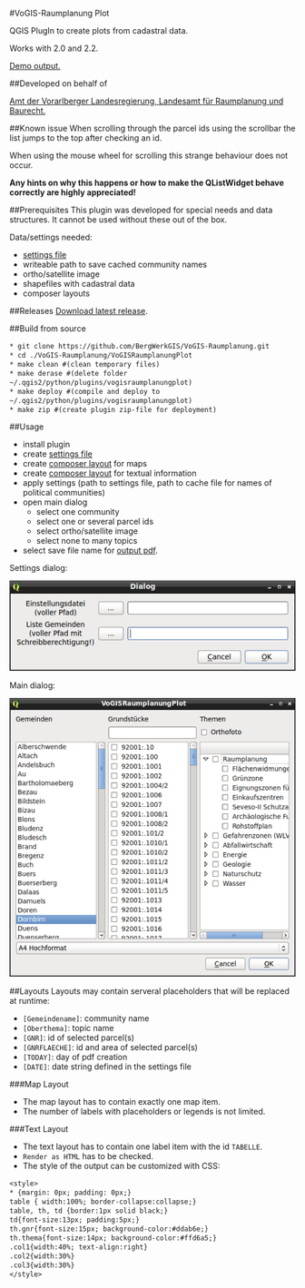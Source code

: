 #VoGIS-Raumplanung Plot

QGIS PlugIn to create plots from cadastral data.

Works with 2.0 and 2.2.

[Demo output.](/settings-and-output/out.pdf)

##Developed on behalf of

[Amt der Vorarlberger Landesregierung, Landesamt für Raumplanung und Baurecht.](http://www.vorarlberg.at/vorarlberg/bauen_wohnen/bauen/raumplanungundbaurecht/start.htm)

##Known issue
When scrolling through the parcel ids using the scrollbar the list jumps to the top after checking an id.

When using the mouse wheel for scrolling this strange behaviour does not occur.

**Any hints on why this happens or how to make the QListWidget behave correctly are highly appreciated!**

##Prerequisites
This plugin was developed for special needs and data structures. It cannot be used without these out of the box.

Data/settings needed:

* [settings file](/settings-and-output/settings.json)
* writeable path to save cached community names
* ortho/satellite image
* shapefiles with cadastral data
* composer layouts

##Releases
[Download latest release](https://github.com/BergWerkGIS/VoGIS-Raumplanung/releases).

##Build from source
```
* git clone https://github.com/BergWerkGIS/VoGIS-Raumplanung.git
* cd ./VoGIS-Raumplanung/VoGISRaumplanungPlot
* make clean #(clean temporary files)
* make derase #(delete folder ~/.qgis2/python/plugins/vogisraumplanungplot)
* make deploy #(compile and deploy to ~/.qgis2/python/plugins/vogisraumplanungplot)
* make zip #(create plugin zip-file for deployment)
```

##Usage
* install plugin
* create [settings file](/settings-and-output/settings.json)
* create [composer layout](#layouts) for maps
* create [composer layout](#layouts) for textual information
* apply settings (path to settings file, path to cache file for names of political communities)
* open main dialog
    * select one community
    * select one or several parcel ids
    * select ortho/satellite image
    * select none to many topics
* select save file name for [output pdf](/settings-and-output/out.pdf).

Settings dialog:

![VoGIS Raumplanung Settings Dialog](/screenshots/settingsdialog.png)

Main dialog:

![VoGIS Raumplanung Main Dialog](/screenshots/maindialog.png)

##Layouts
Layouts may contain serveral placeholders that will be replaced at runtime:
* `[Gemeindename]`: community name
* `[Oberthema]`: topic name
* `[GNR]`: id of selected parcel(s)
* `[GNRFLAECHE]`: id and area of selected parcel(s)
* `[TODAY]`: day of pdf creation
* `[DATE]`: date string defined in the settings file

###Map Layout
* The map layout has to contain exactly one map item.
* The number of labels with placeholders or legends is not limited.

###Text Layout
* The text layout has to contain one label item with the id `TABELLE`.
* `Render as HTML` has to be checked.
* The style of the output can be customized with CSS:
```
<style>
* {margin: 0px; padding: 0px;}
table { width:100%; border-collapse:collapse;}
table, th, td {border:1px solid black;}
td{font-size:13px; padding:5px;}
th.gnr{font-size:15px; background-color:#ddab6e;}
th.thema{font-size:14px; background-color:#ffd6a5;}
.col1{width:40%; text-align:right}
.col2{width:30%}
.col3{width:30%}
</style>
```

